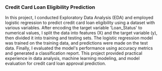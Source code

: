 ### Credit Card Loan Eligibility Prediction

In this project, I conducted Exploratory Data Analysis (EDA) and employed logistic regression to predict credit card loan eligibility using a dataset with various variables. After encoding the target variable 'Loan_Status' to numerical values, I split the data into features (X) and the target variable (y), then divided it into training and testing sets. The logistic regression model was trained on the training data, and predictions were made on the test data. Finally, I evaluated the model's performance using accuracy metrics and generated a classification report. This project provided practical experience in data analysis, machine learning modeling, and model evaluation for credit card loan approval prediction.
